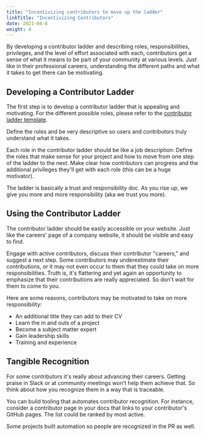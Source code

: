```yaml
---
title: "Incentivizing contributors to move up the ladder"
linkTitle: "Incentivizing Contributors"
date: 2021-04-8
weight: 4
---
```


By developing a contributor ladder and describing roles, responsibilities, privileges, and the level of effort associated with each, contributors get a sense of what it means to be part of your community at various levels. Just like in their professional careers, understanding the different paths and what it takes to get there can be motivating.   

## Developing a Contributor Ladder
The first step is to develop a contributor ladder that is appealing and motivating. For the different possible roles, please refer to the [contributor ladder template](https://github.com/cncf/project-template/blob/main/CONTRIBUTOR_LADDER.md).  

Define the roles and be very descriptive so users and contributors truly understand what it takes. 

Each role in the contributor ladder should be like a job description: Define the roles that make sense for your project and how to move from one step of the ladder to the next. Make clear how contributors can progress and the additional privileges they'll get with each role (this can be a huge motivator).   

The ladder is basically a trust and responsibility doc. As you rise up, we give you more and more responsibility (aka we trust you more).  

## Using the Contributor Ladder
The contributor ladder should be easily accessible on your website. Just like the careers' page of a company website, it should be visible and easy to find.  

Engage with active contributors, discuss their contributor "careers," and suggest a next step. Some contributors may underestimate their contributions, or it may not even occur to them that they could take on more responsibilities. Truth is, it's flattering and yet again an opportunity to emphasize that their contributions are really appreciated. So don't wait for them to come to you.  

Here are some reasons, contributors may be motivated to take on more responsibility:  
  * An additional title they can add to their CV
  * Learn the in and outs of a project
  * Become a subject matter expert
  * Gain leadership skills 
  * Training and experience  

## Tangible Recognition 
For some contributors it's really about advancing their careers. Getting praise in Slack or at community meetings won't help them achieve that. So think about how you recognize them in a way that is traceable.  

You can build tooling that automates contributor recognition. For instance, consider a contributor page in your docs that links to your contributor's GitHub pages. The list could be ranked by most active.  

Some projects built automation so people are recognized in the PR as well.   
